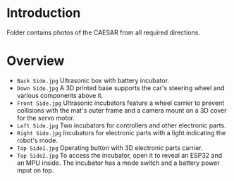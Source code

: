 # Introduction #
Folder contains photos of the CAESAR from all required directions.


# Overview #
- `Back Side.jpg` Ultrasonic box with battery incubator.
- `Down Side.jpg` A 3D printed base supports the car's steering wheel and various components above it.
- `Front Side.jpg` Ultrasonic incubators feature a wheel carrier to prevent collisions with the mat's outer frame and a camera mount on a 3D cover for the servo motor.
- `Left Side.jpg` Two incubators for controllers and other electronic parts.
- `Right Side.jpg` Incubators for electronic parts with a light indicating the robot's mode.
- `Top Side1.jpg` Operating button with 3D electronic parts carrier.
- `Top Side2.jpg` To access the incubator, open it to reveal an ESP32 and an MPU inside. The incubator has a mode switch and a battery power input on top.
